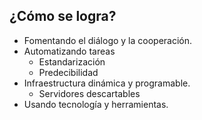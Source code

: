 ## ¿Cómo se logra?

* Fomentando el diálogo y la cooperación.
* Automatizando tareas
	* Estandarización
	* Predecibilidad
* Infraestructura dinámica y programable.
	* Servidores descartables
* Usando tecnología y herramientas.
